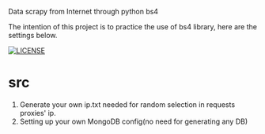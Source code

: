 Data scrapy from Internet through python bs4

The intention of this project is to practice the use of bs4 library, here are the settings below.

<a href="https://github.com/996icu/996.ICU/blob/master/LICENSE"><img src="https://camo.githubusercontent.com/41215df7ff78cefe41536bf897fe1c7e55b10bd2/68747470733a2f2f696d672e736869656c64732e696f2f62616467652f6c6963656e73652d416e74692532303939362d626c75652e737667" alt="LICENSE" data-canonical-src="https://img.shields.io/badge/license-Anti%20996-blue.svg" style="max-width:100%;"></a>

# src
1. Generate your own ip.txt needed for random selection in requests proxies' ip.
2. Setting up your own MongoDB config(no need for generating any DB)
